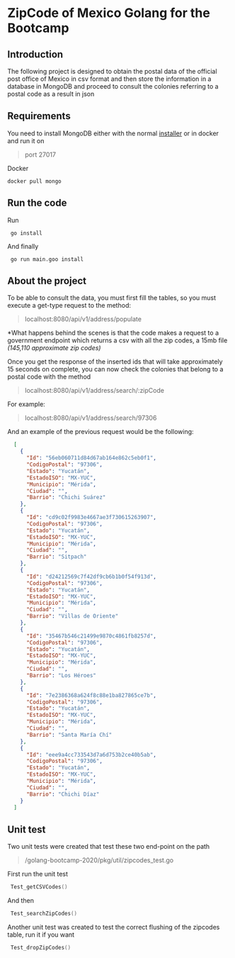 # ZipCode of Mexico Golang for the Bootcamp  
  
## Introduction  
  
The following project is designed to obtain the postal data of the official post office of Mexico in csv format and then store the information in a database in MongoDB and proceed to consult the colonies referring to a postal code as a result in json  
  
## Requirements  
  
You need to install MongoDB either with the normal [installer](https://docs.mongodb.com/manual/installation/) or in docker and run it on

> port 27017

Docker

```shell script
docker pull mongo
```

## Run the code

Run

```shell script
 go install
```

And finally

 ```shell script
  go run main.goo install
 ```

## About the project

To be able to consult the data, you must first fill the tables, so you must execute a get-type request to the method:

  >localhost:8080/api/v1/address/populate

*What happens behind the scenes is that the code makes a request to a government endpoint which returns a csv with all the zip codes, a 15mb file _(145,110 approximate zip codes)_

Once you get the response of the inserted ids that will take approximately 15 seconds on complete, you can now check the colonies that belong to a postal code with the method

   >localhost:8080/api/v1/address/search/:zipCode

For example:

   >localhost:8080/api/v1/address/search/97306

And an example of the previous request would be the following:

  ```json
    [
      {
        "Id": "56eb060711d84d67ab164e862c5eb0f1",
        "CodigoPostal": "97306",
        "Estado": "Yucatán",
        "EstadoISO": "MX-YUC",
        "Municipio": "Mérida",
        "Ciudad": "",
        "Barrio": "Chichi Suárez"
      },
      {
        "Id": "cd9c02f9983e4667ae3f730615263907",
        "CodigoPostal": "97306",
        "Estado": "Yucatán",
        "EstadoISO": "MX-YUC",
        "Municipio": "Mérida",
        "Ciudad": "",
        "Barrio": "Sitpach"
      },
      {
        "Id": "d24212569c7f42df9cb6b1b0f54f913d",
        "CodigoPostal": "97306",
        "Estado": "Yucatán",
        "EstadoISO": "MX-YUC",
        "Municipio": "Mérida",
        "Ciudad": "",
        "Barrio": "Villas de Oriente"
      },
      {
        "Id": "35467b546c21499e9870c4861fb8257d",
        "CodigoPostal": "97306",
        "Estado": "Yucatán",
        "EstadoISO": "MX-YUC",
        "Municipio": "Mérida",
        "Ciudad": "",
        "Barrio": "Los Héroes"
      },
      {
        "Id": "7e2386368a624f8c88e1ba827865ce7b",
        "CodigoPostal": "97306",
        "Estado": "Yucatán",
        "EstadoISO": "MX-YUC",
        "Municipio": "Mérida",
        "Ciudad": "",
        "Barrio": "Santa María Chí"
      },
      {
        "Id": "eee9a4cc733543d7a6d753b2ce40b5ab",
        "CodigoPostal": "97306",
        "Estado": "Yucatán",
        "EstadoISO": "MX-YUC",
        "Municipio": "Mérida",
        "Ciudad": "",
        "Barrio": "Chichi Díaz"
      }
    ]
```

## Unit test

Two unit tests were created that test these two end-point on the path

> /golang-bootcamp-2020/pkg/util/zipcodes_test.go

First run the unit test

 ```go
  Test_getCSVCodes()
```

And then

 ```go
  Test_searchZipCodes()
```

Another unit test was created to test the correct flushing of the zipcodes table, run it if you want

 ```go
  Test_dropZipCodes()
```
